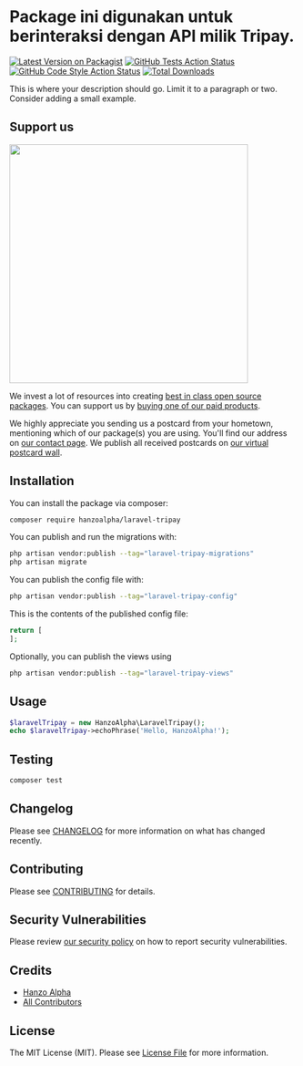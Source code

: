 # Package ini digunakan untuk berinteraksi dengan API milik Tripay.

[![Latest Version on Packagist](https://img.shields.io/packagist/v/hanzoalpha/laravel-tripay.svg?style=flat-square)](https://packagist.org/packages/hanzoalpha/laravel-tripay)
[![GitHub Tests Action Status](https://img.shields.io/github/actions/workflow/status/hanzoalpha/laravel-tripay/run-tests.yml?branch=main&label=tests&style=flat-square)](https://github.com/hanzoalpha/laravel-tripay/actions?query=workflow%3Arun-tests+branch%3Amain)
[![GitHub Code Style Action Status](https://img.shields.io/github/actions/workflow/status/hanzoalpha/laravel-tripay/fix-php-code-style-issues.yml?branch=main&label=code%20style&style=flat-square)](https://github.com/hanzoalpha/laravel-tripay/actions?query=workflow%3A"Fix+PHP+code+style+issues"+branch%3Amain)
[![Total Downloads](https://img.shields.io/packagist/dt/hanzoalpha/laravel-tripay.svg?style=flat-square)](https://packagist.org/packages/hanzoalpha/laravel-tripay)

This is where your description should go. Limit it to a paragraph or two. Consider adding a small example.

## Support us

[<img src="https://github-ads.s3.eu-central-1.amazonaws.com/laravel-tripay.jpg?t=1" width="419px" />](https://spatie.be/github-ad-click/laravel-tripay)

We invest a lot of resources into creating [best in class open source packages](https://spatie.be/open-source). You can support us by [buying one of our paid products](https://spatie.be/open-source/support-us).

We highly appreciate you sending us a postcard from your hometown, mentioning which of our package(s) you are using. You'll find our address on [our contact page](https://spatie.be/about-us). We publish all received postcards on [our virtual postcard wall](https://spatie.be/open-source/postcards).

## Installation

You can install the package via composer:

```bash
composer require hanzoalpha/laravel-tripay
```

You can publish and run the migrations with:

```bash
php artisan vendor:publish --tag="laravel-tripay-migrations"
php artisan migrate
```

You can publish the config file with:

```bash
php artisan vendor:publish --tag="laravel-tripay-config"
```

This is the contents of the published config file:

```php
return [
];
```

Optionally, you can publish the views using

```bash
php artisan vendor:publish --tag="laravel-tripay-views"
```

## Usage

```php
$laravelTripay = new HanzoAlpha\LaravelTripay();
echo $laravelTripay->echoPhrase('Hello, HanzoAlpha!');
```

## Testing

```bash
composer test
```

## Changelog

Please see [CHANGELOG](CHANGELOG.md) for more information on what has changed recently.

## Contributing

Please see [CONTRIBUTING](CONTRIBUTING.md) for details.

## Security Vulnerabilities

Please review [our security policy](../../security/policy) on how to report security vulnerabilities.

## Credits

- [Hanzo Alpha](https://github.com/hanzoalpha)
- [All Contributors](../../contributors)

## License

The MIT License (MIT). Please see [License File](LICENSE.md) for more information.
